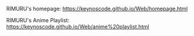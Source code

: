 RIMURU's homepage:
https://keynoscode.github.io/Web/homepage.html

RIMURU's Anime Playlist:
https://keynoscode.github.io/Web/anime%20playlist.html

